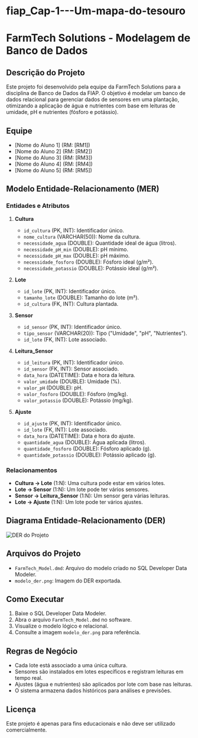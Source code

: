 # fiap_Cap-1---Um-mapa-do-tesouro

# FarmTech Solutions - Modelagem de Banco de Dados

## Descrição do Projeto
Este projeto foi desenvolvido pela equipe da FarmTech Solutions para a disciplina de Banco de Dados da FIAP. O objetivo é modelar um banco de dados relacional para gerenciar dados de sensores em uma plantação, otimizando a aplicação de água e nutrientes com base em leituras de umidade, pH e nutrientes (fósforo e potássio).

## Equipe
- [Nome do Aluno 1] (RM: [RM1])
- [Nome do Aluno 2] (RM: [RM2])
- [Nome do Aluno 3] (RM: [RM3])
- [Nome do Aluno 4] (RM: [RM4])
- [Nome do Aluno 5] (RM: [RM5])

## Modelo Entidade-Relacionamento (MER)

### Entidades e Atributos
1. **Cultura**
   - `id_cultura` (PK, INT): Identificador único.
   - `nome_cultura` (VARCHAR(50)): Nome da cultura.
   - `necessidade_agua` (DOUBLE): Quantidade ideal de água (litros).
   - `necessidade_pH_min` (DOUBLE): pH mínimo.
   - `necessidade_pH_max` (DOUBLE): pH máximo.
   - `necessidade_fosforo` (DOUBLE): Fósforo ideal (g/m²).
   - `necessidade_potassio` (DOUBLE): Potássio ideal (g/m²).

2. **Lote**
   - `id_lote` (PK, INT): Identificador único.
   - `tamanho_lote` (DOUBLE): Tamanho do lote (m²).
   - `id_cultura` (FK, INT): Cultura plantada.

3. **Sensor**
   - `id_sensor` (PK, INT): Identificador único.
   - `tipo_sensor` (VARCHAR(20)): Tipo ("Umidade", "pH", "Nutrientes").
   - `id_lote` (FK, INT): Lote associado.

4. **Leitura_Sensor**
   - `id_leitura` (PK, INT): Identificador único.
   - `id_sensor` (FK, INT): Sensor associado.
   - `data_hora` (DATETIME): Data e hora da leitura.
   - `valor_umidade` (DOUBLE): Umidade (%).
   - `valor_pH` (DOUBLE): pH.
   - `valor_fosforo` (DOUBLE): Fósforo (mg/kg).
   - `valor_potassio` (DOUBLE): Potássio (mg/kg).

5. **Ajuste**
   - `id_ajuste` (PK, INT): Identificador único.
   - `id_lote` (FK, INT): Lote associado.
   - `data_hora` (DATETIME): Data e hora do ajuste.
   - `quantidade_agua` (DOUBLE): Água aplicada (litros).
   - `quantidade_fosforo` (DOUBLE): Fósforo aplicado (g).
   - `quantidade_potassio` (DOUBLE): Potássio aplicado (g).

### Relacionamentos
- **Cultura → Lote** (1:N): Uma cultura pode estar em vários lotes.
- **Lote → Sensor** (1:N): Um lote pode ter vários sensores.
- **Sensor → Leitura_Sensor** (1:N): Um sensor gera várias leituras.
- **Lote → Ajuste** (1:N): Um lote pode ter vários ajustes.

## Diagrama Entidade-Relacionamento (DER)
![DER do Projeto](modelo_der.png)

## Arquivos do Projeto
- `FarmTech_Model.dmd`: Arquivo do modelo criado no SQL Developer Data Modeler.
- `modelo_der.png`: Imagem do DER exportada.

## Como Executar
1. Baixe o SQL Developer Data Modeler.
2. Abra o arquivo `FarmTech_Model.dmd` no software.
3. Visualize o modelo lógico e relacional.
4. Consulte a imagem `modelo_der.png` para referência.

## Regras de Negócio
- Cada lote está associado a uma única cultura.
- Sensores são instalados em lotes específicos e registram leituras em tempo real.
- Ajustes (água e nutrientes) são aplicados por lote com base nas leituras.
- O sistema armazena dados históricos para análises e previsões.

## Licença
Este projeto é apenas para fins educacionais e não deve ser utilizado comercialmente.
